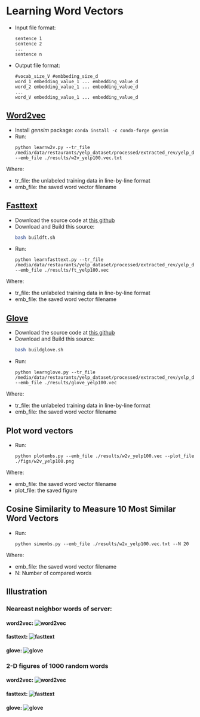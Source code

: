 # Learning Word Vectors

- Input file format:
    ```
    sentence 1
    sentence 2
    ...
    sentence n
    ```
- Output file format:
    ```
    #vocab_size_V #embbeding_size_d
    word_1 embedding_value_1 ... embedding_value_d
    word_2 embedding_value_1 ... embedding_value_d
    ...
    word_V embedding_value_1 ... embedding_value_d
    ```
## [Word2vec](https://papers.nips.cc/paper/5021-distributed-representations-of-words-and-phrases-and-their-compositionality.pdf)
- Install *gensim* package: ```conda install -c conda-forge gensim```
- Run:  
    ```
    python learnw2v.py --tr_file /media/data/restaurants/yelp_dataset/processed/extracted_rev/yelp_data_rev.txt --emb_file ./results/w2v_yelp100.vec.txt
    ```
Where:
  + tr_file: the unlabeled training data in line-by-line format
  + emb_file: the saved word vector filename

## [Fasttext](https://fasttext.cc/)
- Download the source code at [this github](https://github.com/facebookresearch/fastText/)
- Download and Build this source:
    ```bash
    bash buildft.sh
    ```
- Run:  
    ```
    python learnfasttext.py --tr_file /media/data/restaurants/yelp_dataset/processed/extracted_rev/yelp_data_rev.txt --emb_file ./results/ft_yelp100.vec
    ```
Where:
  + tr_file: the unlabeled training data in line-by-line format
  + emb_file: the saved word vector filename

## [Glove](https://nlp.stanford.edu/projects/glove/)
- Download the source code at [this github](https://github.com/stanfordnlp/GloVe)
- Download and Build this source:
    ```bash
    bash buildglove.sh
    ```
- Run:  
    ```
    python learnglove.py --tr_file /media/data/restaurants/yelp_dataset/processed/extracted_rev/yelp_data_rev.txt --emb_file ./results/glove_yelp100.vec
    ```
Where:
  + tr_file: the unlabeled training data in line-by-line format
  + emb_file: the saved word vector filename

## Plot word vectors
- Run:  
    ```
    python plotembs.py --emb_file ./results/w2v_yelp100.vec --plot_file ./figs/w2v_yelp100.png
    ```
Where:
  + emb_file: the saved word vector filename
  + plot_file: the saved figure
  
## Cosine Similarity to Measure 10 Most Similar Word Vectors
- Run:     
    ```
    python simembs.py --emb_file ./results/w2v_yelp100.vec.txt --N 20
    ```
Where:
  + emb_file: the saved word vector filename
  + N: Number of compared words

 ## Illustration
 ### Neareast neighbor words of **server**:
 
 #### word2vec: ![word2vec](./figs/sim_w2v.png)
 
 #### fasttext: ![fasttext](./figs/sim_fasttext.png)
 
 #### glove: ![glove](./figs/sim_glove.png)
 
 ### 2-D figures of 1000 random words 
 
 #### word2vec: ![word2vec](./figs/w2v_yelp100.png)
 
 #### fasttext: ![fasttext](./figs/fasttext_yelp100.png)
 
 #### glove: ![glove](./figs/glove_yelp100.png)

